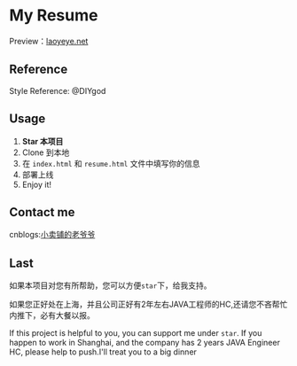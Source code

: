 # My Resume

 Preview：[laoyeye.net](http://laoyeye.net)

## Reference

Style Reference: @DIYgod

## Usage

1. **Star 本项目**
1. Clone 到本地
1. 在 `index.html` 和 `resume.html` 文件中填写你的信息
1. 部署上线
1. Enjoy it!

## Contact me

cnblogs:[小卖铺的老爷爷](http://www.cnblogs.com/allanzhang/)

## Last
如果本项目对您有所帮助，您可以方便```star```下，给我支持。

如果您正好处在上海，并且公司正好有2年左右JAVA工程师的HC,还请您不吝帮忙内推下，必有大餐以报。

If this project is helpful to you, you can support me under  ```star```.
If you happen to work in Shanghai, and the company has 2 years JAVA Engineer HC, please help to push.I'll treat you to a big dinner
